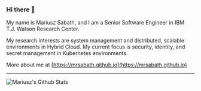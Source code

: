 ### Hi there 👋
My name is Mariusz Sabath, and I am a Senior Software Engineer in IBM T.J. Watson Research Center.

My research interests are system management and distributed, scalable environments in Hybrid Cloud.
My current focus is security, identity, and secret management in Kubernetes environments.

More about me at [https://mrsabath.github.io](https://mrsabath.github.io)

---
<img align="left" alt="Mariusz's Github Stats" src="https://github-readme-stats.vercel.app/api?username=mrsabath&show_icons=true&hide_border=true" />

<!--
**mrsabath/mrsabath** is a ✨ _special_ ✨ repository because its `README.md` (this file) appears on your GitHub profile.

Here are some ideas to get you started:

- 🔭 I’m currently working on ...
- 🌱 I’m currently learning ...
- 👯 I’m looking to collaborate on ...
- 🤔 I’m looking for help with ...
- 💬 Ask me about ...
- 📫 How to reach me: ...
- 😄 Pronouns: ...
- ⚡ Fun fact: ...
-->
